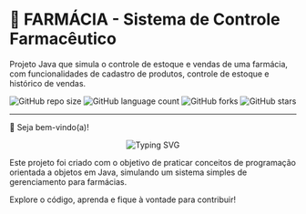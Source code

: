 # 💊 FARMÁCIA - Sistema de Controle Farmacêutico

Projeto Java que simula o controle de estoque e vendas de uma farmácia, com funcionalidades de cadastro de produtos, controle de estoque e histórico de vendas.

![GitHub repo size](https://img.shields.io/github/repo-size/Laaauser/FARMACIA)
![GitHub language count](https://img.shields.io/github/languages/count/Laaauser/FARMACIA)
![GitHub forks](https://img.shields.io/github/forks/Laaauser/FARMACIA?style=social)
![GitHub stars](https://img.shields.io/github/stars/Laaauser/FARMACIA?style=social)

---

👋 Seja bem-vindo(a)!
<p align="center"> <img src="https://readme-typing-svg.herokuapp.com?font=Fira+Code&size=25&pause=1000&width=500&lines=Bem-vindo+ao+projeto+FARMACIA;Explore+o+código+e+aprenda+Java" alt="Typing SVG" /> </p>

Este projeto foi criado com o objetivo de praticar conceitos de programação orientada a objetos em Java, simulando um sistema simples de gerenciamento para farmácias.

Explore o código, aprenda e fique à vontade para contribuir!
